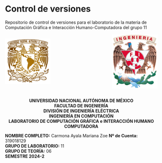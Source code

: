 # Control de versiones
Repositorio de control de versiones para el laboratorio de la materia de Computación Gráfica e Interacción Humano-Computadora del grupo 11
<div style="width: 100%; display: flex; justify-content: space-between; align-items: center;">
  <img src="https://github.com/ZoeCarmona/Control_de_versiones/blob/main/logo_unam.png" alt="Escudo UNAM" width="150" />
  <img src="https://github.com/ZoeCarmona/Control_de_versiones/blob/main/logo_fi.png" alt="Escudo FI" width="150" />
</div>

<p align="center">
  <br>
  <strong>UNIVERSIDAD NACIONAL AUTÓNOMA DE MÉXICO</strong><br>
  <strong>FACULTAD DE INGENIERÍA</strong><br>
  <strong>DIVISIÓN DE INGENIERÍA ELÉCTRICA</strong><br>
  <strong>INGENIERÍA EN COMPUTACIÓN</strong><br>
  <strong>LABORATORIO DE COMPUTACIÓN GRÁFICA e INTERACCIÓN HUMANO COMPUTADORA</strong><br>
</p>

**NOMBRE COMPLETO:** Carmona Ayala Mariana Zoe 
**Nº de Cuenta:** 319018129  
**GRUPO DE LABORATORIO:** 11  
**GRUPO DE TEORÍA:** 06  
**SEMESTRE 2024-2**  
